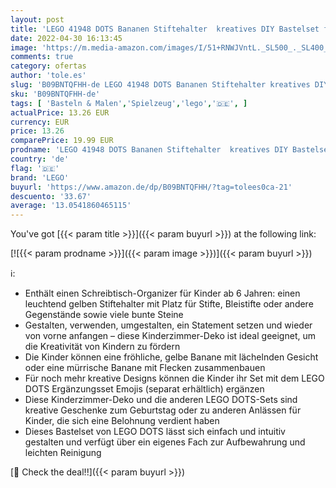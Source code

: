 ```yaml
---
layout: post
title: 'LEGO 41948 DOTS Bananen Stiftehalter  kreatives DIY Bastelset für Kinder ab 6 Jahren  Kinderzimmer-Deko  Schreibtisch-Organizer  Kinderspielzeug'
date: 2022-04-30 16:13:45
image: 'https://m.media-amazon.com/images/I/51+RNWJVntL._SL500_._SL400_.jpg'
comments: true
category: ofertas
author: 'tole.es'
slug: 'B09BNTQFHH-de LEGO 41948 DOTS Bananen Stiftehalter kreatives DIY...'
sku: 'B09BNTQFHH-de'
tags: [ 'Basteln & Malen','Spielzeug','lego','🇩🇪', ]
actualPrice: 13.26 EUR
currency: EUR
price: 13.26
comparePrice: 19.99 EUR
prodname: 'LEGO 41948 DOTS Bananen Stiftehalter  kreatives DIY Bastelset für Kinder ab 6 Jahren  Kinderzimmer-Deko  Schreibtisch-Organizer  Kinderspielzeug'
country: 'de'
flag: '🇩🇪'
brand: 'LEGO'
buyurl: 'https://www.amazon.de/dp/B09BNTQFHH/?tag=tolees0ca-21'
descuento: '33.67'
average: '13.0541860465115'
---
```


You've got [{{< param title >}}]({{< param buyurl >}}) at the following link:

[![{{< param prodname >}}]({{< param image >}})]({{< param buyurl >}})

ℹ️:

- Enthält einen Schreibtisch-Organizer für Kinder ab 6 Jahren: einen leuchtend gelben Stiftehalter mit Platz für Stifte, Bleistifte oder andere Gegenstände sowie viele bunte Steine
- Gestalten, verwenden, umgestalten, ein Statement setzen und wieder von vorne anfangen – diese Kinderzimmer-Deko ist ideal geeignet, um die Kreativität von Kindern zu fördern
- Die Kinder können eine fröhliche, gelbe Banane mit lächelnden Gesicht oder eine mürrische Banane mit Flecken zusammenbauen
- Für noch mehr kreative Designs können die Kinder ihr Set mit dem LEGO DOTS Ergänzungsset Emojis (separat erhältlich) ergänzen
- Diese Kinderzimmer-Deko und die anderen LEGO DOTS-Sets sind kreative Geschenke zum Geburtstag oder zu anderen Anlässen für Kinder, die sich eine Belohnung verdient haben
- Dieses Bastelset von LEGO DOTS lässt sich einfach und intuitiv gestalten und verfügt über ein eigenes Fach zur Aufbewahrung und leichten Reinigung

[🛒 Check the deal!!]({{< param buyurl >}})
